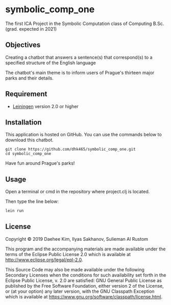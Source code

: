 # symbolic_comp_one

The first ICA Project in the Symbolic Computation class of Computing B.Sc. (grad. expected in 2021)

## Objectives

Creating a chatbot that answers a sentence(s) that correspond(s) to a specified structure of the English language

The chatbot's main theme is to inform users of Prague's thirteen major parks and their details.

## Requirement

* [Leiningen](https://leiningen.org/) version 2.0 or higher

## Installation

This application is hosted on GitHub. You can use the commands below to download this chatbot.
```
git clone https://github.com/dhk465/symbolic_comp_one.git
cd symbolic_comp_one
```
Have fun around Prague's parks!

## Usage

Open a terminal or cmd in the repository where project.clj is located.

Then type the line below:
```bash
lein run
```

## License

Copyright © 2019 Daehee Kim, Ilyas Sakhanov, Sulieman Al Rustom

This program and the accompanying materials are made available under the
terms of the Eclipse Public License 2.0 which is available at
http://www.eclipse.org/legal/epl-2.0.

This Source Code may also be made available under the following Secondary
Licenses when the conditions for such availability set forth in the Eclipse
Public License, v. 2.0 are satisfied: GNU General Public License as published by
the Free Software Foundation, either version 2 of the License, or (at your
option) any later version, with the GNU Classpath Exception which is available
at https://www.gnu.org/software/classpath/license.html.
